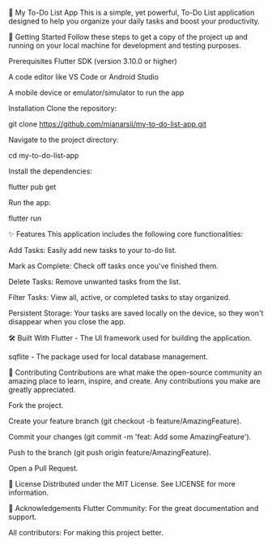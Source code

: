 📝 My To-Do List App
This is a simple, yet powerful, To-Do List application designed to help you organize your daily tasks and boost your productivity.

🚀 Getting Started
Follow these steps to get a copy of the project up and running on your local machine for development and testing purposes.

Prerequisites
Flutter SDK (version 3.10.0 or higher)

A code editor like VS Code or Android Studio

A mobile device or emulator/simulator to run the app

Installation
Clone the repository:

git clone https://github.com/mianarsii/my-to-do-list-app.git

Navigate to the project directory:

cd my-to-do-list-app

Install the dependencies:

flutter pub get

Run the app:

flutter run

✨ Features
This application includes the following core functionalities:

Add Tasks: Easily add new tasks to your to-do list.

Mark as Complete: Check off tasks once you've finished them.

Delete Tasks: Remove unwanted tasks from the list.

Filter Tasks: View all, active, or completed tasks to stay organized.

Persistent Storage: Your tasks are saved locally on the device, so they won't disappear when you close the app.

🛠️ Built With
Flutter - The UI framework used for building the application.

sqflite - The package used for local database management.

🤝 Contributing
Contributions are what make the open-source community an amazing place to learn, inspire, and create. Any contributions you make are greatly appreciated.

Fork the project.

Create your feature branch (git checkout -b feature/AmazingFeature).

Commit your changes (git commit -m 'feat: Add some AmazingFeature').

Push to the branch (git push origin feature/AmazingFeature).

Open a Pull Request.

📄 License
Distributed under the MIT License. See LICENSE for more information.

🙏 Acknowledgements
Flutter Community: For the great documentation and support.

All contributors: For making this project better.
